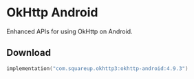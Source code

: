 OkHttp Android
==============

Enhanced APIs for using OkHttp on Android.

Download
--------

```kotlin
implementation("com.squareup.okhttp3:okhttp-android:4.9.3")
```
